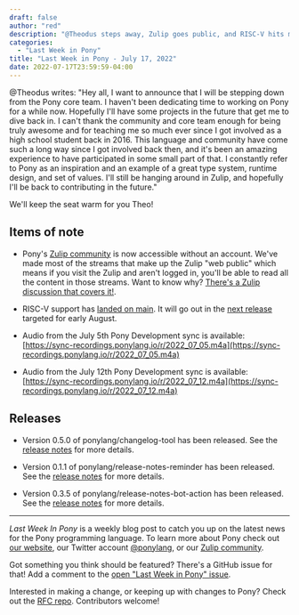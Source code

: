 ```yaml
---
draft: false
author: "red"
description: "@Theodus steps away, Zulip goes public, and RISC-V hits main!"
categories:
  - "Last Week in Pony"
title: "Last Week in Pony - July 17, 2022"
date: 2022-07-17T23:59:59-04:00
---
```


@Theodus writes: "Hey all, I want to announce that I will be stepping down from the Pony core team. I haven't been dedicating time to working on Pony for a while now. Hopefully I'll have some projects in the future that get me to dive back in. I can't thank the community and core team enough for being truly awesome and for teaching me so much ever since I got involved as a high school student back in 2016. This language and community have come such a long way since I got involved back then, and it's been an amazing experience to have participated in some small part of that. I constantly refer to Pony as an inspiration and an example of a great type system, runtime design, and set of values. I'll still be hanging around in Zulip, and hopefully I'll be back to contributing in the future."

We'll keep the seat warm for you Theo!
<!--more-->

## Items of note

- Pony's [Zulip community](https://ponylang.zulipchat.com) is now accessible without an account. We've made most of the streams that make up the Zulip "web public" which means if you visit the Zulip and aren't logged in, you'll be able to read all the content in those streams.
  Want to know why? [There's a Zulip discussion that covers it!](https://ponylang.zulipchat.com/#narrow/stream/189934-general/topic/Making.20the.20Zulip.20public).

- RISC-V support has [landed on main](https://github.com/ponylang/ponyc/pull/3435). It will go out in the [next release](https://github.com/ponylang/ponyc/issues/4154) targeted for early August.

- Audio from the July 5th Pony Development sync is available: [https://sync-recordings.ponylang.io/r/2022_07_05.m4a](https://sync-recordings.ponylang.io/r/2022_07_05.m4a)

- Audio from the July 12th Pony Development sync is available: [https://sync-recordings.ponylang.io/r/2022_07_12.m4a](https://sync-recordings.ponylang.io/r/2022_07_12.m4a)

## Releases

- Version 0.5.0 of ponylang/changelog-tool has been released.
  See the [release notes](https://github.com/ponylang/changelog-tool/releases/tag/0.5.0) for more details.

- Version 0.1.1 of ponylang/release-notes-reminder has been released.
  See the [release notes](https://github.com/ponylang/release-notes-reminder/releases/tag/0.1.1) for more details.

- Version 0.3.5 of ponylang/release-notes-bot-action has been released.
  See the [release notes](https://github.com/ponylang/release-notes-bot-action/releases/tag/0.3.5) for more details.

---

_Last Week In Pony_ is a weekly blog post to catch you up on the latest news for the Pony programming language. To learn more about Pony check out [our website](https://ponylang.io), our Twitter account [@ponylang](https://twitter.com/ponylang), or our [Zulip community](https://ponylang.zulipchat.com).

Got something you think should be featured? There's a GitHub issue for that! Add a comment to the [open "Last Week in Pony" issue](https://github.com/ponylang/ponylang.github.io/issues?q=is%3Aissue+is%3Aopen+label%3Alast-week-in-pony).

Interested in making a change, or keeping up with changes to Pony? Check out the [RFC repo](https://github.com/ponylang/rfcs). Contributors welcome!
